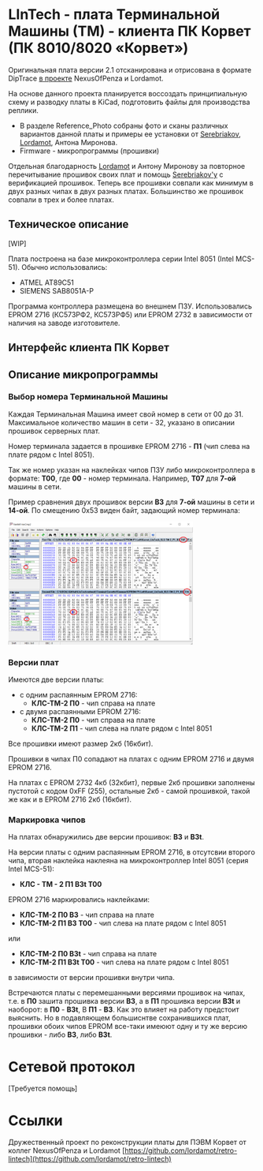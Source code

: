 # LInTech - плата Терминальной Машины (ТМ) - клиента ПК Корвет (ПК 8010/8020 «Корвет»)

Оригинальная плата версии 2.1 отсканирована и отрисована в формате DipTrace [в проекте](https://github.com/lordamot/retro-lintech)  NexusOfPenza и Lordamot.

На основе данного проекта планируется воссоздать принципиальную схему и разводку платы в KiCad, подготовить файлы для производства реплики.

- В разделе Reference_Photo собраны фото и сканы различных вариантов данной платы и примеры ее установки от [Serebriakov](https://github.com/PaulArgent), [Lordamot](https://github.com/lordamot), Антона Миронова.
- Firmware - микропрограммы (прошивки)

Отдельная благодарность [Lordamot](https://github.com/lordamot) и Антону Миронову за повторное перечитывание прошивок своих плат и помощь [Serebriakov'у](https://github.com/PaulArgent) с верификацией прошивок. Теперь все прошивки совпали как минимум в двух разных чипах в двух разных платах. Большинство же прошивок совпали в трех и более платах.

## Техническое описание
[WIP]

Плата построена на базе микроконтроллера серии Intel 8051 (Intel MCS-51). Обычно использовались:
- ATMEL AT89C51
- SIEMENS SAB8051A-P

Программа контроллера размещена во внешнем ПЗУ. Использовались EPROM 2716 (КС573РФ2, КС573РФ5) или EPROM 2732 в зависимости от наличия на заводе изготовителе.

## Интерфейс клиента ПК Корвет

## Описание микропрограммы

### Выбор номера Терминальной Машины

Каждая Терминальная Машина имеет свой номер в сети от 00 до 31. Максимальное количество машин в сети - 32, указано в описании прошивок серверных плат.

Номер терминала задается в прошивке EPROM 2716 - **П1** (чип слева на плате рядом с Intel 8051).

Так же номер указан на наклейках чипов ПЗУ либо микроконтроллера в формате: **Т00**, где  **00** - номер терминала. Например, **T07** для **7-ой** машины в сети.

Пример сравнения двух прошивок версии **B3** для **7-ой** машины в сети и **14-ой**. По смещению 0x53 виден байт, задающий номер терминала:

[<img src="Firmware/EPROM-P1-Left/T07-T14-COMPARE.png" height="250px" margin="15px">](Firmware/EPROM-P1-Left/T07-T14-COMPARE.png)



### Версии плат

Имеются две версии платы:
- c одним распаянным EPROM 2716:
  - **КЛС-ТМ-2 П0** - чип справа на плате
- c двумя распаянными EPROM 2716:
  - **КЛС-ТМ-2 П0** - чип справа на плате
  - **КЛС-ТМ-2 П1** - чип слева на плате рядом с Intel 8051

Все прошивки имеют размер 2кб (16кбит).

Прошивки в чипах П0 сопадают на платах с одним EPROM 2716 и двумя EPROM 2716.

На платах с EPROM 2732 4кб (32кбит), первые 2кб прошивки заполнены пустотой с кодом 0xFF (255), остальные 2кб - самой прошивкой, такой же как и в EPROM 2716 2кб (16кбит).

### Маркировка чипов

На платах обнаружились две версии прошивок: **B3** и **B3t**.

На версии платы с одним распаянным EPROM 2716, в отсутсвии второго чипа, вторая наклейка наклеяна на микроконтроллер Intel 8051 (серия Intel MCS-51):
- **КЛС - ТМ - 2 П1 B3t T00**

EPROM 2716 маркировались наклейками:
- **КЛС-ТМ-2 П0 B3** - чип справа на плате
- **КЛС-ТМ-2 П1 B3 T00** - чип слева на плате рядом с Intel 8051

или
- **КЛС-ТМ-2 П0 B3t** - чип справа на плате
- **КЛС-ТМ-2 П1 B3t T00** - чип слева на плате рядом с Intel 8051

в зависимости от версии прошивки внутри чипа.

Встречаются платы с перемешанными версиями прошивок на чипах, т.е. в **П0** зашита прошивка версии **B3**, а в **П1** прошивка версии **B3t** и наоборот: в **П0** - **B3t**, В **П1** - **B3**. Как это влияет на работу предстоит выяснить. Но в подавляющем большиснтве сохранившихся плат, прошивки обоих чипов EPROM все-таки имеюют одну и ту же версию прошивки - либо **B3**, либо **B3t**. 



# Сетевой протокол
[Требуется помощь]



# Ссылки
Дружественный проект по реконструкции платы для ПЭВМ Корвет от коллег NexusOfPenza и Lordamot
[https://github.com/lordamot/retro-lintech](https://github.com/lordamot/retro-lintech)
